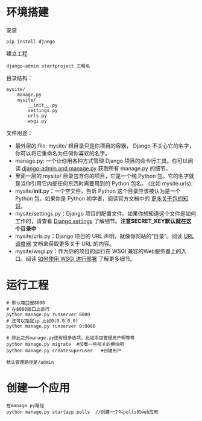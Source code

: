 # 环境搭建
安装
```
pip install django
```
建立工程
```
django-admin startproject 工程名
```
目录结构：
```
mysite/
    manage.py
    mysite/
        __init__.py
        settings.py
        urls.py
        wsgi.py
```
文件用途：
- 最外层的:file: mysite/ 根目录只是你项目的容器， Django 不关心它的名字，你可以将它重命名为任何你喜欢的名字。
- manage.py: 一个让你用各种方式管理 Django 项目的命令行工具。你可以阅读 [django-admin and manage.py](https://docs.djangoproject.com/zh-hans/2.2/ref/django-admin/) 获取所有 manage.py 的细节。
- 里面一层的 mysite/ 目录包含你的项目，它是一个纯 Python 包。它的名字就是当你引用它内部任何东西时需要用到的 Python 包名。 (比如 mysite.urls).
- mysite/__init__.py：一个空文件，告诉 Python 这个目录应该被认为是一个 Python 包。如果你是 Python 初学者，阅读官方文档中的 [更多关于包的知识](https://docs.python.org/3/tutorial/modules.html#tut-packages)。
- mysite/settings.py：Django 项目的配置文件。如果你想知道这个文件是如何工作的，请查看 [Django settings](https://docs.djangoproject.com/zh-hans/2.2/topics/settings/) 了解细节。**注意SECRET_KEY默认就在这个目录中**
- mysite/urls.py：Django 项目的 URL 声明，就像你网站的“目录”。阅读 [URL调度器](https://docs.djangoproject.com/zh-hans/2.2/topics/http/urls/) 文档来获取更多关于 URL 的内容。
- mysite/wsgi.py：作为你的项目的运行在 WSGI 兼容的Web服务器上的入口。阅读 [如何使用 WSGI 进行部署](https://docs.djangoproject.com/zh-hans/2.2/howto/deployment/wsgi/) 了解更多细节。

# 运行工程
```
# 默认端口是8000
# 在8080端口上运行
python manage.py runserver 8080
# 还可以指定ip 比如0(0.0.0.0)
python manage.py runserver 0:8080

# 除此之外manage.py还有很多选项，比如添加管理用户啊等等
python manage.py migrate  #加载一些相关的模块吧
python manage.py createsuperuser   #创建用户

默认管理路径是/admin
```

# 创建一个应用
```
在manage.py路径
python manage.py startapp polls  //创建一个叫polls的web应用

```